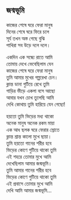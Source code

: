 ## জন্মভূমি

কাজের শেষে ঘরে ফেরা মানুষ<br>
দিনের শেষে ঘরে ফিরে চলে<br>
সূর্য তখন অস্ত গেছে বুঝি<br>
পাখিরা সব উড়ে দলে দলে।<br>

একদিন এক সন্ধ্যে রাতে আমি<br>
তোমায় দেখে ভেবেছিলাম যেন<br>
কাজের শেষে ঘরে ফেরা মানুষ<br>
তুমি আমার মুখের গল্পরেখা চেন।<br>
ক্লান্ত ডানা গুটিয়ে রেখে তুমি<br>
গাড়ির ভীড়ে একলা বসে আছো<br>
আবার যখন চোখ তুলেছি আমি<br>
দেখি কোথায় তুমি হারিয়ে যেন গেছো!<br>

হয়তো তুমি ভিড়ের মধ্য থাকো<br>
অনেক মানুষ অনেক রকম মায়া<br>
এক আধ ছলক ঘরে ফেরার স্রোতে<br>
ক্লান্ত শ্রান্ত কালো মুখে ছায়া।<br>
তুমি হয়তো গানের শরীর হবে<br>
ভিড়ের কোণে গুটিয়ে থাকো তুমি<br>
এই শহরে তোমার মুখে আমি<br>
দেখেছিলাম আমার জন্মভূমি।<br>
তুমি আমার গানের শরীর হবে<br>
ভিড়ের কোণে গুটিয়ে থাকো তুমি<br>
এই প্রবাসে তোমার মুখে আমি<br>
দেখি আমি আমার জন্মভূমি…<br>
